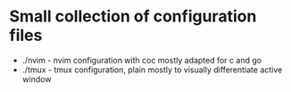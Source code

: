 # Small collection of configuration files

- ./nvim - nvim configuration with coc mostly adapted for c and go 
- ./tmux - tmux configuration, plain mostly to visually differentiate active window
